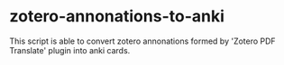 # zotero-annonations-to-anki
This script is able to convert zotero annonations formed by 'Zotero PDF Translate' plugin into anki cards.
